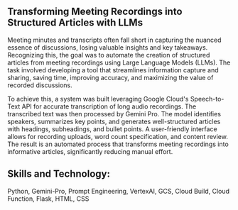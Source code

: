 ## Transforming Meeting Recordings into Structured Articles with LLMs

 

Meeting minutes and transcripts often fall short in capturing the nuanced essence of discussions, losing valuable insights and key takeaways. Recognizing this, the goal was to automate the creation of structured articles from meeting recordings using Large Language Models (LLMs). The task involved developing a tool that streamlines information capture and sharing, saving time, improving accuracy, and maximizing the value of recorded discussions.

 

To achieve this, a system was built leveraging Google Cloud's Speech-to-Text API for accurate transcription of long audio recordings. The transcribed text was then processed by Gemini Pro. The model identifies speakers, summarizes key points, and generates well-structured articles with headings, subheadings, and bullet points. A user-friendly interface allows for recording uploads, word count specification, and content review. The result is an automated process that transforms meeting recordings into informative articles, significantly reducing manual effort.

## Skills and Technology:
Python, Gemini-Pro, Prompt Engineering, VertexAI, GCS, Cloud Build, Cloud Function, Flask, HTML, CSS
